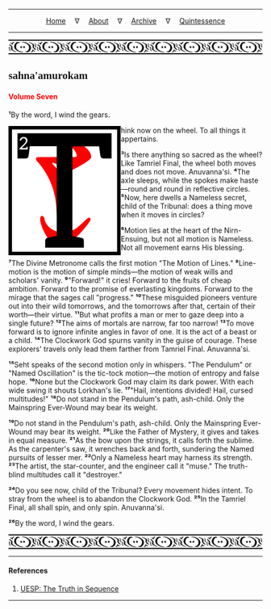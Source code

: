 
---

<!--- Local CSS Font Loading -->

<style>
@font-face {
    font-family: HayghinDaedric;
    src: url('../../../../../assets/fonts/ttf/HayghinDaedric.ttf') format('truetype');
    font-weight: medium;
    font-style: normal;
}
</style>

<!--- Jekyll Page Links -->

<center>
<a href="../../../../../index.html">Home</a>
&emsp;&nabla;&emsp;
<a href="../../../../about/index.html">About</a>
&emsp;&nabla;&emsp;
<a href="../../../../archive/index.html">Archive</a>
&emsp;&nabla;&emsp;
<a href="../../../index.html">Quintessence</a>
</center>

<!--- Markdown Body Below: -->

---

<img align="center" alt="Bordering" src="../../../../../assets/images/symbols/velothi_pattern_long_by_lukkar.svg">

## <span style="font-family:HayghinDaedric">sahna'amurokam</Span>

#### <span style="color:red">Volume Seven</Span>

<b>&sup1;</b>By the word, I wind the gears.

<img align="left" alt="T" src="../../../project/resources/initials/svg/sequence/letter_t.svg">hink now on the wheel. To all things it appertains.

<b>&sup3;</b>Is there anything so sacred as the wheel? Like Tamriel Final, the wheel both moves and does not move. Anuvanna'si.
<b>&#8308;</b>The axle sleeps, while the spokes make haste&mdash;round and round in reflective circles.
<b>&#8309;</b>Now, here dwells a Nameless secret, child of the Tribunal: does a thing move when it moves in circles?

<b>&#8310;</b>Motion lies at the heart of the Nirn-Ensuing, but not all motion is Nameless. Not all movement earns His blessing.

<b>&#8311;</b>The Divine Metronome calls the first motion "The Motion of Lines."
<b>&#8312;</b>Line-motion is the motion of simple minds&mdash;the motion of weak wills and scholars' vanity.
<b>&#8313;</b>"Forward!" it cries! Forward to the fruits of cheap ambition. Forward to the promise of everlasting kingdoms. Forward to the mirage that the sages call "progress."
<b>&sup1;&#8304;</b>These misguided pioneers venture out into their wild tomorrows, and the tomorrows after that, certain of their worth&mdash;their virtue.
<b>&sup1;&sup1;</b>But what profits a man or mer to gaze deep into a single future?
<b>&sup1;&sup2;</b>The aims of mortals are narrow, far too narrow!
<b>&sup1;&sup3;</b>To move forward is to ignore infinite angles in favor of one. It is the act of a beast or a child.
<b>&sup1;&#8308;</b>The Clockwork God spurns vanity in the guise of courage. These explorers' travels only lead them farther from Tamriel Final. Anuvanna'si.

<b>&sup1;&#8309;</b>Seht speaks of the second motion only in whispers. "The Pendulum" or "Named Oscillation" is the tic-tock motion&mdash;the motion of entropy and false hope.
<b>&sup1;&#8310;</b>None but the Clockwork God may claim its dark power. With each wide swing it shouts Lorkhan's lie.
<b>&sup1;&#8311;</b>"Hail, intentions divided! Hail, cursed multitudes!"
<b>&sup1;&#8312;</b>Do not stand in the Pendulum's path, ash-child. Only the Mainspring Ever-Wound may bear its weight.

<b>&sup1;&#8313;</b>Do not stand in the Pendulum's path, ash-child. Only the Mainspring Ever-Wound may bear its weight.
<b>&sup2;&#8304;</b>Like the Father of Mystery, it gives and takes in equal measure.
<b>&sup2;&sup1;</b>As the bow upon the strings, it calls forth the sublime. As the carpenter's saw, it wrenches back and forth, sundering the Named pursuits of lesser mer.
<b>&sup2;&sup2;</b>Only a Nameless heart may harness its strength.
<b>&sup2;&sup3;</b>The artist, the star-counter, and the engineer call it "muse." The truth-blind multitudes call it "destroyer."

<b>&sup2;&#8308;</b>Do you see now, child of the Tribunal? Every movement hides intent. To stray from the wheel is to abandon the Clockwork God.
<b>&sup2;&#8309;</b>In the Tamriel Final, all shall spin, and only spin. Anuvanna'si.

<b>&sup2;&#8310;</b>By the word, I wind the gears.

<img align="center" alt="Bordering" src="../../../../../assets/images/symbols/velothi_pattern_long_by_lukkar.svg">

---

#### References

1. [UESP: The Truth in Sequence][1]

[1]: https://en.uesp.net/wiki/Online:The_Truth_in_Sequence:_Volume_7

---
